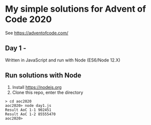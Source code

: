 # My simple solutions for Advent of Code 2020 
 
 See https://adventofcode.com/

## Day 1 - 
Written in JavaScript and run with Node (ES6/Node 12.X)

## Run solutions with Node

1. Install https://nodejs.org
2. Clone this repo, enter the directory

```
> cd aoc2020
aoc2020> node day1.js
Result AoC 1-1 902451
Result AoC 1-2 85555470
aoc2020>
```